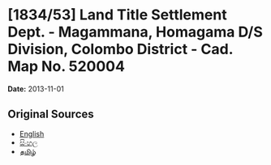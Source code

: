 # [1834/53] Land Title Settlement Dept. - Magammana, Homagama D/S Division, Colombo District - Cad. Map No. 520004

**Date:** 2013-11-01

## Original Sources

- [English](https://documents.gov.lk/view/extra-gazettes/2013/11/1834-53_E.pdf)
- [සිංහල](https://documents.gov.lk/view/extra-gazettes/2013/11/1834-53_S.pdf)
- [தமிழ்](https://documents.gov.lk/view/extra-gazettes/2013/11/1834-53_T.pdf)
